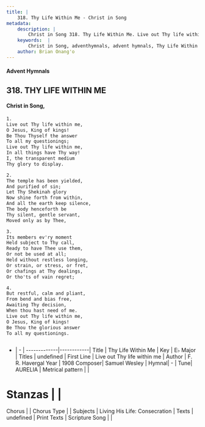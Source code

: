 ```yaml
---
title: |
    318. Thy Life Within Me - Christ in Song
metadata:
    description: |
        Christ in Song 318. Thy Life Within Me. Live out Thy life within me, O Jesus, King of kings! Be Thou Thyself the answer To all my questionings; Live out Thy life within me, In all things have Thy way! I, the transparent medium Thy glory to display.
    keywords:  |
        Christ in Song, adventhymnals, advent hymnals, Thy Life Within Me, Live out Thy life within me. 
    author: Brian Onang'o
---
```


#### Advent Hymnals
## 318. THY LIFE WITHIN ME
####  Christ in Song,

```txt
1.
Live out Thy life within me,
O Jesus, King of kings!
Be Thou Thyself the answer
To all my questionings;
Live out Thy life within me,
In all things have Thy way!
I, the transparent medium
Thy glory to display.

2.
The temple has been yielded,
And purified of sin;
Let Thy Shekinah glory
Now shine forth from within,
And all the earth keep silence,
The body henceforth be
Thy silent, gentle servant,
Moved only as by Thee,

3.
Its members ev'ry moment
Held subject to Thy call,
Ready to have Thee use them,
Or not be used at all;
Held without restless longing,
Or strain, or stress, or fret,
Or chafings at Thy dealings,
Or tho'ts of vain regret;

4.
But restful, calm and pliant,
From bend and bias free,
Awaiting Thy decision,
When thou hast need of me.
Live out Thy life within me,
O Jesus, King of kings!
Be Thou the glorious answer
To all my questionings.



```

- |   -  |
-------------|------------|
Title | Thy Life Within Me |
Key | E♭ Major |
Titles | undefined |
First Line | Live out Thy life within me |
Author | F. R. Havergal
Year | 1908
Composer| Samuel Wesley |
Hymnal|  - |
Tune| AURELIA |
Metrical pattern | |
# Stanzas |  |
Chorus |  |
Chorus Type |  |
Subjects | Living His Life: Consecration |
Texts | undefined |
Print Texts | 
Scripture Song |  |
    

